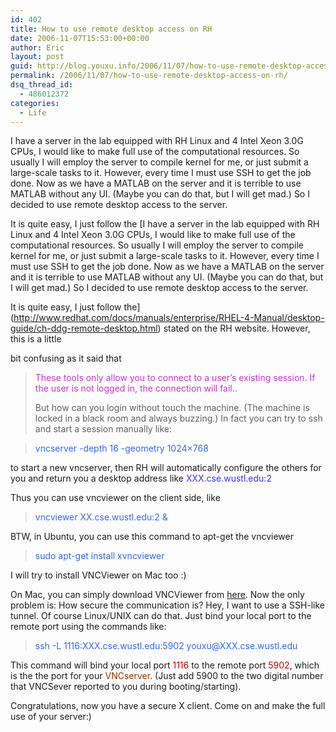 ```yaml
---
id: 402
title: How to use remote desktop access on RH
date: 2006-11-07T15:53:00+00:00
author: Eric
layout: post
guid: http://blog.youxu.info/2006/11/07/how-to-use-remote-desktop-access-on-rh/
permalink: /2006/11/07/how-to-use-remote-desktop-access-on-rh/
dsq_thread_id:
  - 486012372
categories:
  - Life
---
```

I have a server in the lab equipped with RH Linux and 4 Intel Xeon 3.0G CPUs, I would like to make full use of the computational resources. So usually I will employ the server to compile kernel for me, or just submit a large-scale tasks to it. However, every time I must use SSH to get the job done. Now as we have a MATLAB on the server and it is terrible to use MATLAB without any UI. (Maybe you can do that, but I will get mad.) So I decided to use remote desktop access to the server.

It is quite easy, I just follow the [I have a server in the lab equipped with RH Linux and 4 Intel Xeon 3.0G CPUs, I would like to make full use of the computational resources. So usually I will employ the server to compile kernel for me, or just submit a large-scale tasks to it. However, every time I must use SSH to get the job done. Now as we have a MATLAB on the server and it is terrible to use MATLAB without any UI. (Maybe you can do that, but I will get mad.) So I decided to use remote desktop access to the server.

It is quite easy, I just follow the](http://www.redhat.com/docs/manuals/enterprise/RHEL-4-Manual/desktop-guide/ch-ddg-remote-desktop.html) stated on the RH website. However, this is a little
  
bit confusing as it said that
  


>  <span style="color: rgb(204, 51, 204);">These tools only allow you to connect to a user&#8217;s existing session. If the user is not logged in, the connection will fail..</span> </p>
But how can you login without touch the machine. (The machine is locked in a black room and always buzzing.) In fact you can try to ssh and start a session manually like:

<blockquote style="color: rgb(51, 102, 255);">
  <p>
    vncserver -depth 16 -geometry 1024&#215;768
  </p>
</blockquote>

to start a new vncserver, then RH will automatically configure the others for you and return you a desktop address like <span style="color: rgb(51, 102, 255);"></span><span style="color: rgb(51, 51, 255);">XXX.cse.wustl.edu:2</span>

Thus you can use vncviewer on the client side, like

<blockquote style="color: rgb(51, 102, 255);">
  <p>
    vncviewer XX.cse.wustl.edu:2 &#038;
  </p>
</blockquote>

BTW, in Ubuntu, you can use this command to apt-get the vncviewer

<blockquote style="color: rgb(51, 102, 255);">
  <p>
    sudo apt-get install xvncviewer
  </p>
</blockquote>

I will try to install VNCViewer on Mac too :)
  
On Mac, you can simply download VNCViewer from [here](http://homepage.mac.com/kedoin/VNC/VNCViewer/index.html). Now the only problem is: How secure the communication is? Hey, I want to use a SSH-like tunnel. Of course Linux/UNIX can do that. Just bind your local port to the remote port using the commands like:

<blockquote style="color: rgb(51, 102, 255);">
  <p>
    ssh -L 1116:XXX.cse.wustl.edu:5902 youxu@XXX.cse.wustl.edu
  </p>
</blockquote>

This command will bind your local port <span style="color: rgb(204, 0, 0);">1116 </span>to the remote port <span style="color: rgb(204, 0, 0);">5902</span>, which is the the port for your <span style="color: rgb(153, 51, 0);">VNCserver</span>. (Just add 5900 to the two digital number that VNCSever reported to you during booting/starting).
  
<span id="misp_0_1" class="ms cr" title="Click for suggested spellings">Congratulations</span>, now you have a secure X client. Come on and make the full use of your server:)

<span class="down" style="display: block;" id="formatbar_CreateLink" title="Link" onmouseover="ButtonHoverOn(this);" onmouseout="ButtonHoverOff(this);" onmouseup="" onmousedown="CheckFormatting(event);FormatbarButton('richeditorframe', this, 8);ButtonMouseDown(this);"></span>